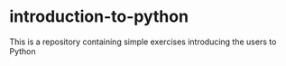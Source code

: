 # introduction-to-python
This is a repository containing simple exercises introducing the users to Python
